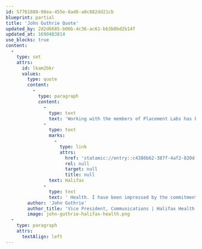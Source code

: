 ```yaml
---
id: 57761880-98ea-455e-8ad6-a0c882dd21cb
blueprint: partial
title: 'John Guthrie Quote'
updated_by: 2d2d6685-b06b-4c36-ac61-bb3b0bd2b14f
updated_at: 1690483814
use_blocks: true
content:
  -
    type: set
    attrs:
      id: lkam2bkr
      values:
        type: quote
        content:
          -
            type: paragraph
            content:
              -
                type: text
                text: 'Working with the members of Placement Labs has been the best experience with a marketing firm we have had at '
              -
                type: text
                marks:
                  -
                    type: link
                    attrs:
                      href: 'statamic://entry::c4386b62-387f-4af2-820d-0552e6c02c65'
                      rel: null
                      target: null
                      title: null
                text: Halifax
              -
                type: text
                text: ' Health. I have been impressed by the commitment and quality work they have provided our organization.dd'
        author: 'John Guthrie'
        author_title: 'Vice President, Communications | Halifax Health'
        image: john-guthrie-halifax-health.png
  -
    type: paragraph
    attrs:
      textAlign: left
---
```

